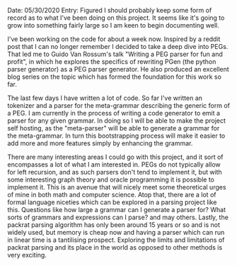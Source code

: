 Date: 05/30/2020
Entry: Figured I should probably keep some form of record as to what I've been doing on this project. It seems like it's going to grow into something fairly large so I am keen to begin documenting well.

I've been working on the code for about a week now. Inspired by a reddit post that I can no longer remember I decided to take a deep dive into PEGs. That led me to Guido Van Rossum's talk "Writing a PEG parser for fun and profit", in which he explores the specifics of rewriting PGen (the python parser generator) as a PEG parser generator. He also produced an excellent blog series on the topic which has formed the foundation for this work so far.

The last few days I have written a lot of code. So far I've written an tokenizer and a parser for the meta-grammar describing the generic form of a PEG. I am currently in the process of writing a code generator to emit a parser for any given grammar. In doing so I will be able to make the project self hosting, as the "meta-parser" will be able to generate a grammar for the meta-grammar. In turn this bootstrapping process will make it easier to add more and more features simply by enhancing the grammar.

There are many interesting areas I could go with this project, and it sort of encompasses a lot of what I am interested in. PEGs do not typically allow for left recursion, and as such parsers don't tend to implement it, but with some interesting graph theory and oracle programming it is possible to implement it. This is an avenue that will nicely meet some theoretical urges of mine in both math and computer science. Atop that, there are a lot of formal language niceties which can be explored in a parsing project like this. Questions like how large a grammar can I generate a parser for? What sorts of grammars and expressions can I parse? and may others. Lastly, the packrat parsing algorithm has only been around 15 years or so and is not widely used, but memory is cheap now and having a parser which can run in linear time is a tantilising prospect. Exploring the limits and limitations of packrat parsing and its place in the world as opposed to other methods is very exciting.
